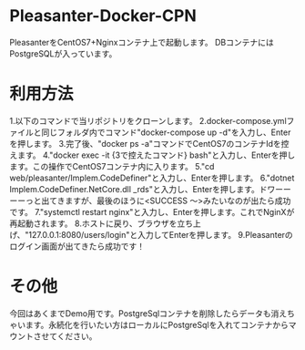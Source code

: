 # Pleasanter-Docker-CPN
PleasanterをCentOS7+Nginxコンテナ上で起動します。
DBコンテナにはPostgreSQLが入っています。

# 利用方法
1.以下のコマンドで当リポジトリをクローンします。
2.docker-compose.ymlファイルと同じフォルダ内でコマンド"docker-compose up -d"を入力し、Enterを押します。
3.完了後、"docker ps -a"コマンドでCentOS7のコンテナIdを控えます。
4."docker exec -it {3で控えたコマンド} bash"と入力し、Enterを押します。この操作でCentOS7コンテナ内に入ります。
5."cd web/pleasanter/Implem.CodeDefiner"と入力し、Enterを押します。
6."dotnet Implem.CodeDefiner.NetCore.dll _rds"と入力し、Enterを押します。ドワーーーーっと出てきますが、最後のほうに<SUCCESS ～>みたいなのが出たら成功です。
7."systemctl restart nginx"と入力し、Enterを押します。これでNginXが再起動されます。
8.ホストに戻り、ブラウザを立ち上げ、"127.0.0.1:8080/users/login"と入力してEnterを押します。
9.Pleasanterのログイン画面が出てきたら成功です！

# その他
今回はあくまでDemo用です。PostgreSqlコンテナを削除したらデータも消えちゃいます。永続化を行いたい方はローカルにPostgreSqlを入れてコンテナからマウントさせてください。